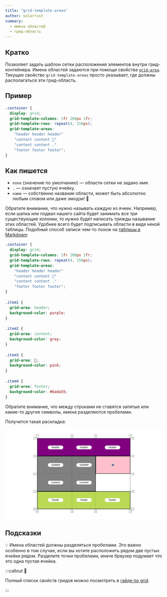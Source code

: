 ```yaml
---
title: "grid-template-areas"
author: solarrust
summary:
  - имена областей
  - грид-область
---
```


## Кратко

Позволяет задать шаблон сетки расположения элементов внутри грид-контейнера. Имена областей задаются при помощи свойства [`grid-area`](/css/doka/grid-area). Текущее свойство `grid-template-areas` просто указывает, где должны располагаться эти грид-область.

## Пример

```css
.container {
  display: grid;
  grid-template-columns: 1fr 200px 1fr;
  grid-template-rows: repeat(4, 150px);
  grid-template-areas:
    "header header header"
    "content content 👾"
    "content content ."
    "footer footer footer";
}
```

## Как пишется

- `none` (значение по умолчанию) — области сетки не задано имя.
- `.` — означает пустую ячейку.
- `name` — собственно название области, может быть абсолютно любым словом или даже эмодзи! 🤯

Обратите внимание, что нужно называть каждую из ячеек. Например, если шапка или подвал нашего сайта будет занимать все три существующие колонки, то нужно будет написать трижды называние этих областей. Удобнее всего будет подписывать области в виде некой таблицы. Подобный способ записи чем-то похож на [таблицы в Markdown](https://github.com/adam-p/markdown-here/wiki/Markdown-Cheatsheet#tables):

```css
.container {
  display: grid;
  grid-template-columns: 1fr 200px 1fr;
  grid-template-rows: repeat(4, 150px);
  grid-template-areas:
    "header header header"
    "content content 👾"
    "content content ."
    "footer footer footer";
}

.item1 {
  grid-area: header;
  background-color: purple;
}

.item2 {
  grid-area: content;
  background-color: gray;
}

.item3 {
  grid-area: 👾;
  background-color: pink;
}

.item4 {
  grid-area: footer;
  background-color: #bada55;
}
```

Обратите внимание, что между строками не ставятся запятые или какие-то другие символы, имена разделяются пробелами.

Получится такая раскладка:

![Пример реализации свойства grid-template-areas](images/1.png)

## Подсказки

💡 Имена областей должны разделяться пробелами. Это важно особенно в том случае, если вы хотите расположить рядом две пустых ячейки рядом. Разделите точки пробелами, иначе браузер подумает что это одна пустая ячейка.

:::callout 📝

Полный список свойств гридов можно посмотреть в [гайде по grid](/css/articles/grid-guide/).

:::
